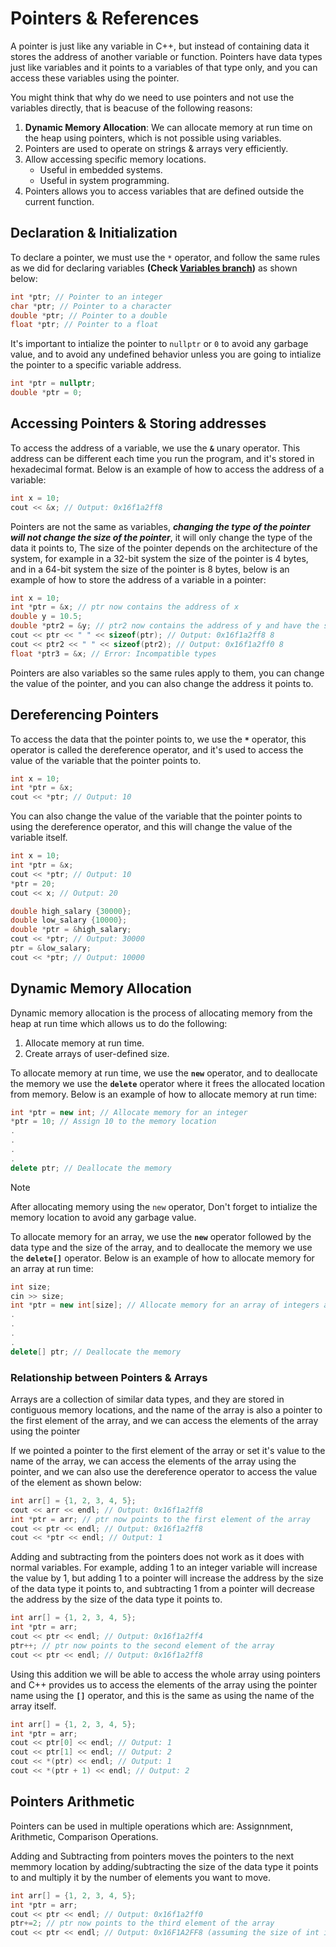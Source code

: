 # Pointers & References

A pointer is just like any variable in C++, but instead of containing data it stores the address of another variable or function. Pointers have data types just like variables and it points to a variables of that type only, and you can access these variables using the pointer.

You might think that why do we need to use pointers and not use the variables directly, that is beacuse of the following reasons:

1. **Dynamic Memory Allocation**: We can allocate memory at run time on the heap using pointers, which is not possible using variables.
2. Pointers are used to operate on strings & arrays very efficiently.
3. Allow accessing specific memory locations.
    - Useful in embedded systems.
    - Useful in system programming.
4. Pointers allows you to access variables that are defined outside the current function.

## Declaration & Initialization

To declare a pointer, we must use the `*` operator, and follow the same rules as we did for declaring variables **(Check [Variables branch](https://github.com/MagedGDEV/CppInsights/tree/variables))** as shown below:

```cpp
int *ptr; // Pointer to an integer
char *ptr; // Pointer to a character
double *ptr; // Pointer to a double
float *ptr; // Pointer to a float
```

It's important to intialize the pointer to `nullptr` or `0` to avoid any garbage value, and to avoid any undefined behavior unless you are going to intialize the pointer to a specific variable address.

```cpp
int *ptr = nullptr;
double *ptr = 0;
```

## Accessing Pointers & Storing addresses

To access the address of a variable, we use the **`&`** unary operator. This address can be different each time you run the program, and it's stored in hexadecimal format. Below is an example of how to access the address of a variable:

```cpp
int x = 10;
cout << &x; // Output: 0x16f1a2ff8
```

Pointers are not the same as variables, ***changing the type of the pointer will not change the size of the pointer***, it will only change the type of the data it points to, The size of the pointer depends on the architecture of the system, for example in a 32-bit system the size of the pointer is 4 bytes, and in a 64-bit system the size of the pointer is 8 bytes, below is an example of how to store the address of a variable in a pointer:

```cpp
int x = 10;
int *ptr = &x; // ptr now contains the address of x
double y = 10.5;
double *ptr2 = &y; // ptr2 now contains the address of y and have the same size as ptr
cout << ptr << " " << sizeof(ptr); // Output: 0x16f1a2ff8 8
cout << ptr2 << " " << sizeof(ptr2); // Output: 0x16f1a2ff0 8
float *ptr3 = &x; // Error: Incompatible types
```

Pointers are also variables so the same rules apply to them, you can change the value of the pointer, and you can also change the address it points to.

## Dereferencing Pointers

To access the data that the pointer points to, we use the **`*`** operator, this operator is called the dereference operator, and it's used to access the value of the variable that the pointer points to.

```cpp
int x = 10;
int *ptr = &x;
cout << *ptr; // Output: 10
```

You can also change the value of the variable that the pointer points to using the dereference operator, and this will change the value of the variable itself.

```cpp
int x = 10;
int *ptr = &x;
cout << *ptr; // Output: 10
*ptr = 20;
cout << x; // Output: 20
```

```cpp
double high_salary {30000};
double low_salary {10000};
double *ptr = &high_salary;
cout << *ptr; // Output: 30000
ptr = &low_salary;
cout << *ptr; // Output: 10000
```

## Dynamic Memory Allocation

Dynamic memory allocation is the process of allocating memory from the heap at run time which allows us to do the following:

1. Allocate memory at run time.
2. Create arrays of user-defined size.

To allocate memory at run time, we use the **`new`** operator, and to deallocate the memory we use the **`delete`** operator where it frees the allocated location from memory. Below is an example of how to allocate memory at run time:

```cpp
int *ptr = new int; // Allocate memory for an integer
*ptr = 10; // Assign 10 to the memory location
.
.
.
.
delete ptr; // Deallocate the memory
```

>[!NOTE]
> After allocating memory using the `new` operator, Don't forget to intialize the memory location to avoid any garbage value.

To allocate memory for an array, we use the **`new`** operator followed by the data type and the size of the array, and to deallocate the memory we use the **`delete[]`** operator. Below is an example of how to allocate memory for an array at run time:

```cpp
int size; 
cin >> size;
int *ptr = new int[size]; // Allocate memory for an array of integers and the size is determined at run time
.
.
.
.
delete[] ptr; // Deallocate the memory
```

### Relationship between Pointers & Arrays

Arrays are a collection of similar data types, and they are stored in contiguous memory locations, and the name of the array is also a pointer to the first element of the array, and we can access the elements of the array using the pointer

If we pointed a pointer to the first element of the array or set it's value to the name of the array, we can access the elements of the array using the pointer, and we can also use the dereference operator to access the value of the element as shown below:

```cpp
int arr[] = {1, 2, 3, 4, 5};
cout << arr << endl; // Output: 0x16f1a2ff8
int *ptr = arr; // ptr now points to the first element of the array
cout << ptr << endl; // Output: 0x16f1a2ff8
cout << *ptr << endl; // Output: 1
```

Adding and subtracting from the pointers does not work as it does with normal variables. For example, adding 1 to an integer variable will increase the value by 1, but adding 1 to a pointer will increase the address by the size of the data type it points to, and subtracting 1 from a pointer will decrease the address by the size of the data type it points to.

```cpp
int arr[] = {1, 2, 3, 4, 5};
int *ptr = arr;
cout << ptr << endl; // Output: 0x16f1a2ff4
ptr++; // ptr now points to the second element of the array
cout << ptr << endl; // Output: 0x16f1a2ff8
```

Using this addition we will be able to access the whole array using pointers and C++ provides us to access the elements of the array using the pointer name using the **`[]`** operator, and this is the same as using the name of the array itself.

```cpp
int arr[] = {1, 2, 3, 4, 5};
int *ptr = arr;
cout << ptr[0] << endl; // Output: 1
cout << ptr[1] << endl; // Output: 2
cout << *(ptr) << endl; // Output: 1
cout << *(ptr + 1) << endl; // Output: 2
```

## Pointers Arithmetic

Pointers can be used in multiple operations which are: Assignnment, Arithmetic, Comparison Operations.

Adding and Subtracting from pointers moves the pointers to the next memmory location by adding/subtracting the size of the data type it points to and multiply it by the number of elements you want to move.

```cpp
int arr[] = {1, 2, 3, 4, 5};
int *ptr = arr;
cout << ptr << endl; // Output: 0x16f1a2ff0
ptr+=2; // ptr now points to the third element of the array
cout << ptr << endl; // Output: 0x16F1A2FF8 (assuming the size of int is 4 bytes)
```
